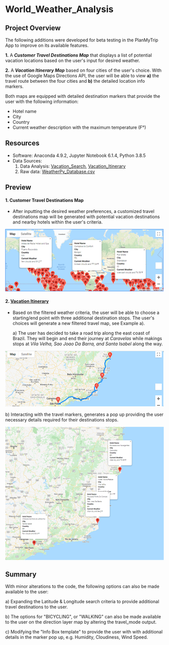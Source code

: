# World_Weather_Analysis

## Project Overview

The following additions were developed for beta testing in the PlanMyTrip App to improve on its available features.

**1.** A ***Customer Travel Destinations Map*** that displays a list of potential vacation locations based on the user's input for desired weather.  

**2.** A ***Vacation Itinerary Map*** based on four cities of the user's choice. With the use of Google Maps Directions API, the user will be able to view **a)** the travel route between the four cities and **b)** the detailed location info markers. 

Both maps are equipped with detailed destination markers that provide the user with the following information:

- Hotel name
- City
- Country
- Current weather description with the maximum temperature (F°)

## Resources 

- Software: Anaconda 4.9.2, Jupyter Notebook 6.1.4, Python 3.8.5
- Data Sources: 
   1. Data Analysis: [Vacation_Search](Vacation_Search/Vacation_Search.ipynb), [Vacation_Itinerary](Vacation_Itinerary/Vacation_Itinerary.ipynb)
   2. Raw data: [WeatherPy_Database.csv](Weather_Database/WeatherPy_Database.csv)

## Preview

#### 1. Customer Travel Destinations Map

- After inputting the desired weather preferences, a customized travel destinations map will be generated with potential vacation destinations and nearby hotels within the user's criteria.

<p align="center">
  <kbd><img src="Vacation_Search/WeatherPy_vacation_map.png" width="900"/><kbd>
</p>

#### 2. [Vacation Itinerary](Vacation_Itinerary/travel_df.PNG)

- Based on the filtered weather criteria, the user will be able to choose a starting/end point with three additional destination stops. The user's choices will generate a new filtered travel map, see Example a).

   a)  The user has decided to take a road trip along the east coast of Brazil. They will begin and end their journey at *Caravelas* while makings stops at *Vila Velha, Sao Joao Da Barra, and Santa Isabel* along the way. 

<p align="center">
  <kbd><img src="Vacation_Itinerary/WeatherPy_travel_map.PNG" width="900"/><kbd>
</p>

   b) Interacting with the travel markers, generates a pop up providing the user necessary details required for their destinations stops.
   
<p align="center">
  <kbd><img src="Vacation_Itinerary/WeatherPy_travel_map_markers.png" width="700"/><kbd>
</p>
     
## Summary 

With minor alterations to the code, the following options can also be made available to the user:

a) Expanding the Latitude & Longitude search criteria to provide additional travel destinations to the user.

b) The options for "BICYCLING", or "WALKING" can also be made available to the user on the direction layer map by altering the travel_mode output.

c) Modifying the "Info Box template" to provide the user with with additional details in the marker pop up, e.g. Humidity, Cloudiness, Wind Speed.


